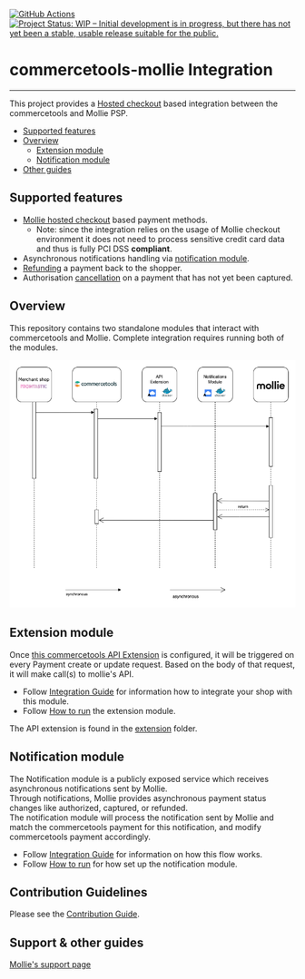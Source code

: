 [![GitHub Actions](https://github.com/mollie/commercetools/actions/workflows/ci.yaml/badge.svg)](https://github.com/mollie/commercetools/actions/workflows/ci.yaml/badge.svg)
[![Project Status: WIP – Initial development is in progress, but there has not yet been a stable, usable release suitable for the public.](https://www.repostatus.org/badges/latest/wip.svg)](https://www.repostatus.org/#wip)

# commercetools-mollie Integration
___
This project provides a [Hosted checkout](https://docs.mollie.com/payments/hosted-checkout) based integration between the commercetools and Mollie PSP.
- [Supported features](#supported-features)
- [Overview](#overview)
    - [Extension module](#extension-module)
    - [Notification module](#notification-module)
- [Other guides](#support--other-guides)

## Supported features
- [Mollie hosted checkout](https://docs.mollie.com/payments/hosted-checkout) based payment methods.
    - Note: since the integration relies on the usage of Mollie checkout environment it does not need to process sensitive credit card data and thus is fully PCI DSS **compliant**.
- Asynchronous notifications handling via [notification module](#notification-module).
- [Refunding](./docs/Refund.md) a payment back to the shopper.
- Authorisation [cancellation](./docs/CancelOrder.md) on a payment that has not yet been captured.

## Overview
This repository contains two standalone modules that interact with commercetools and Mollie.
Complete integration requires running both of the modules.

![Payment flow](./docs/img/MollieCTFlow.drawio.png)

## Extension module
Once [this commercetools API Extension](https://docs.commercetools.com/http-api-projects-api-extensions) is configured, it will be triggered on every Payment create or update request. Based on the body of that request, it will make call(s) to mollie's API.

- Follow [Integration Guide](./docs/Installing_CommerceTools_APIExtension.md) for information how to integrate your shop with this module.
- Follow [How to run](./docs/Deployment.md) the extension module.

The API extension is found in the [extension](./extension/README.md) folder.

## Notification module
The Notification module is a publicly exposed service which receives asynchronous notifications sent by Mollie.  
Through notifications, Mollie provides asynchronous payment status changes like authorized, captured, or refunded.  
The notification module will process the notification sent by Mollie and match the commercetools payment for this notification, and modify commercetools payment accordingly.
- Follow [Integration Guide](./notifications/docs/IntegrationGuide.md) for information on how this flow works.
- Follow [How to run](./notifications/docs/HowToRun.md) for how set up the notification module.

## Contribution Guidelines
Please see the [Contribution Guide](./docs/ContributionGuidelines.md).

## Support & other guides
[Mollie's support page](https://help.mollie.com/hc/en-us)
